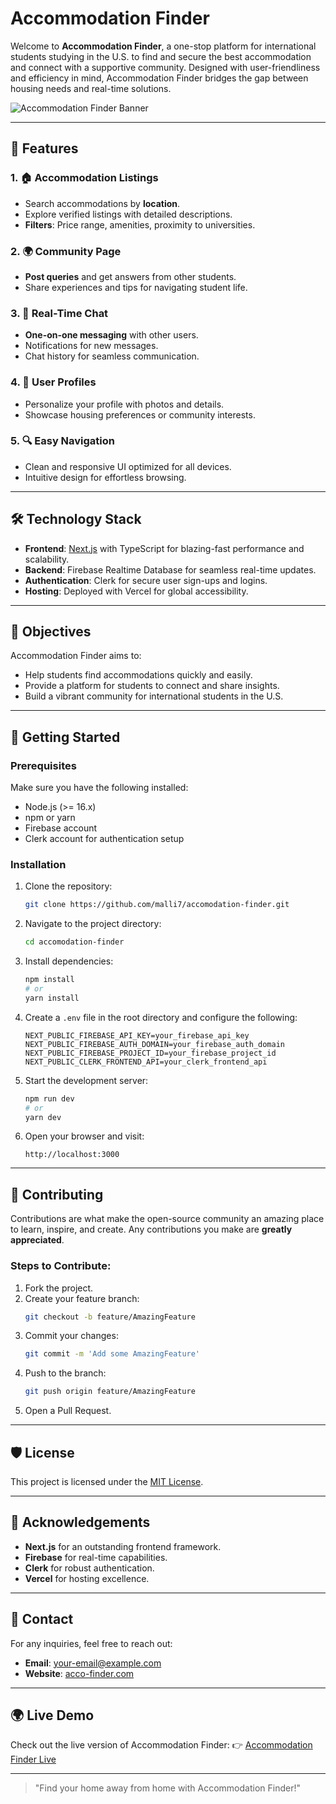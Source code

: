 # Accommodation Finder

Welcome to **Accommodation Finder**, a one-stop platform for international students studying in the U.S. to find and secure the best accommodation and connect with a supportive community. Designed with user-friendliness and efficiency in mind, Accommodation Finder bridges the gap between housing needs and real-time solutions.

![Accommodation Finder Banner]([https://res.cloudinary.com/naacloud/image/upload/v1733923396/kcaibazx2ia9gnwvcepw.png])

---

## 🚀 Features

### 1. 🏠 Accommodation Listings
- Search accommodations by **location**.
- Explore verified listings with detailed descriptions.
- **Filters**: Price range, amenities, proximity to universities.

### 2. 🌍 Community Page
- **Post queries** and get answers from other students.
- Share experiences and tips for navigating student life.

### 3. 💬 Real-Time Chat
- **One-on-one messaging** with other users.
- Notifications for new messages.
- Chat history for seamless communication.

### 4. 👤 User Profiles
- Personalize your profile with photos and details.
- Showcase housing preferences or community interests.

### 5. 🔍 Easy Navigation
- Clean and responsive UI optimized for all devices.
- Intuitive design for effortless browsing.

---

## 🛠️ Technology Stack

- **Frontend**: [Next.js](https://nextjs.org/) with TypeScript for blazing-fast performance and scalability.
- **Backend**: Firebase Realtime Database for seamless real-time updates.
- **Authentication**: Clerk for secure user sign-ups and logins.
- **Hosting**: Deployed with Vercel for global accessibility.

---

## 🎯 Objectives

Accommodation Finder aims to:
- Help students find accommodations quickly and easily.
- Provide a platform for students to connect and share insights.
- Build a vibrant community for international students in the U.S.

---

## 🧩 Getting Started

### Prerequisites

Make sure you have the following installed:
- Node.js (>= 16.x)
- npm or yarn
- Firebase account
- Clerk account for authentication setup

### Installation

1. Clone the repository:
   ```bash
   git clone https://github.com/malli7/accomodation-finder.git
   ```

2. Navigate to the project directory:
   ```bash
   cd accomodation-finder
   ```

3. Install dependencies:
   ```bash
   npm install
   # or
   yarn install
   ```

4. Create a `.env` file in the root directory and configure the following:
   ```env
   NEXT_PUBLIC_FIREBASE_API_KEY=your_firebase_api_key
   NEXT_PUBLIC_FIREBASE_AUTH_DOMAIN=your_firebase_auth_domain
   NEXT_PUBLIC_FIREBASE_PROJECT_ID=your_firebase_project_id
   NEXT_PUBLIC_CLERK_FRONTEND_API=your_clerk_frontend_api
   ```

5. Start the development server:
   ```bash
   npm run dev
   # or
   yarn dev
   ```

6. Open your browser and visit:
   ```
   http://localhost:3000
   ```

---

## 🤝 Contributing

Contributions are what make the open-source community an amazing place to learn, inspire, and create. Any contributions you make are **greatly appreciated**.

### Steps to Contribute:
1. Fork the project.
2. Create your feature branch:
   ```bash
   git checkout -b feature/AmazingFeature
   ```
3. Commit your changes:
   ```bash
   git commit -m 'Add some AmazingFeature'
   ```
4. Push to the branch:
   ```bash
   git push origin feature/AmazingFeature
   ```
5. Open a Pull Request.

---

## 🛡️ License

This project is licensed under the [MIT License](./LICENSE).

---

## 🌟 Acknowledgements

- **Next.js** for an outstanding frontend framework.
- **Firebase** for real-time capabilities.
- **Clerk** for robust authentication.
- **Vercel** for hosting excellence.

---

## 📧 Contact

For any inquiries, feel free to reach out:
- **Email**: [your-email@example.com](mailto:your-email@example.com)
- **Website**: [acco-finder.com](https://acco-finder.com)

---

## 🌍 Live Demo

Check out the live version of Accommodation Finder:
👉 [Accommodation Finder Live](https://acco-finder.com)

---

> "Find your home away from home with Accommodation Finder!"
